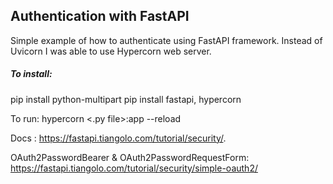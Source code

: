 ## Authentication with FastAPI

Simple example of how to authenticate using FastAPI framework. Instead of Uvicorn I was able to use Hypercorn web server.

##### To install:

pip install python-multipart
pip install fastapi, hypercorn

To run: hypercorn <.py file>:app --reload

Docs : https://fastapi.tiangolo.com/tutorial/security/.

OAuth2PasswordBearer & OAuth2PasswordRequestForm: https://fastapi.tiangolo.com/tutorial/security/simple-oauth2/
